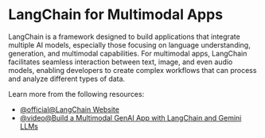 # LangChain for Multimodal Apps

LangChain is a framework designed to build applications that integrate multiple AI models, especially those focusing on language understanding, generation, and multimodal capabilities. For multimodal apps, LangChain facilitates seamless interaction between text, image, and even audio models, enabling developers to create complex workflows that can process and analyze different types of data.

Learn more from the following resources:

- [@official@LangChain Website](https://www.langchain.com/)
- [@video@Build a Multimodal GenAI App with LangChain and Gemini LLMs](https://www.youtube.com/watch?v=bToMzuiOMhg)